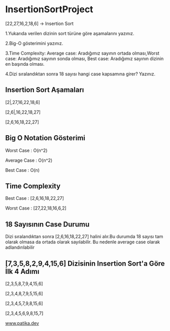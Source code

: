 # InsertionSortProject
[22,27,16,2,18,6] -> Insertion Sort


1.Yukarıda verilen dizinin sort türüne göre aşamalarını yazınız.


2.Big-O gösterimini yazınız.


3.Time Complexity: Average case: Aradığımız sayının ortada olması,Worst case: Aradığımız sayının sonda olması, Best case: Aradığımız sayının dizinin en başında olması.


4.Dizi sıralandıktan sonra 18 sayısı hangi case kapsamına girer? Yazınız.


## Insertion Sort Aşamaları

[2|,27,16,22,18,6]


[2,6|,16,22,18,27]
 
 
[2,6,16,18,22,27]


## Big O Notation Gösterimi


 Worst Case : O(n^2)
 
 
 Average Case : O(n^2)
 
 
 Best Case : O(n)
 
 
 ## Time Complexity
 
 
 Best Case : [2,6,16,18,22,27]
 
 
 Worst Case : [27,22,18,16,6,2]
 
 
 ## 18 Sayısının Case Durumu
 
 
 Dizi sıralandıktan sonra [2,6,16,18,22,27] halini alır.Bu durumda 18 sayısı tam olarak olmasa da ortada olarak sayılabilir.
 Bu nedenle average case olarak adlandırılabilir
 
 
## [7,3,5,8,2,9,4,15,6] Dizisinin Insertion Sort'a Göre İlk 4 Adımı


[2,3,5,8,7,9,4,15,6]


[2,3,4,8,7,9,5,15,6]


[2,3,4,5,7,9,8,15,6]


[2,3,4,5,6,9,8,15,7]


www.patika.dev









